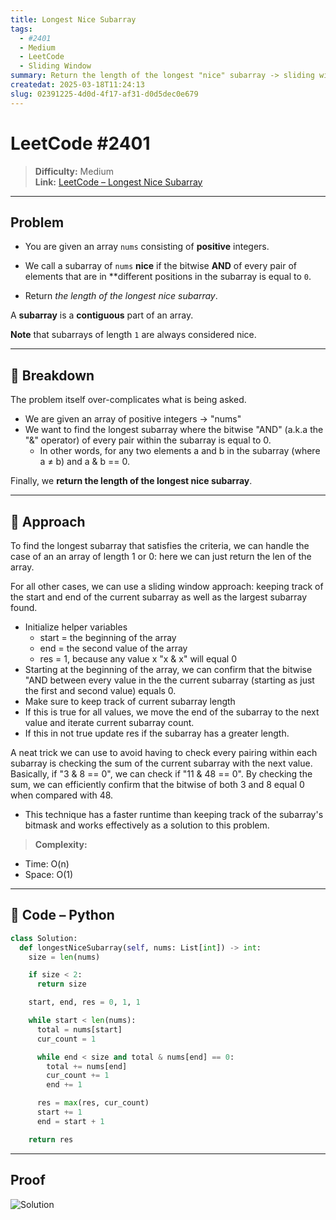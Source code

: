 ```yaml
---
title: Longest Nice Subarray
tags:
  - #2401
  - Medium
  - LeetCode
  - Sliding Window
summary: Return the length of the longest "nice" subarray -> sliding window solution
createdat: 2025-03-18T11:24:13
slug: 02391225-4d0d-4f17-af31-d0d5dec0e679
---
```


# LeetCode #2401

> **Difficulty:** Medium\
> **Link:** [LeetCode – Longest Nice Subarray](https://leetcode.com/problems/longest-nice-subarray/)

---

## Problem

- You are given an array `nums` consisting of **positive** integers.

- We call a subarray of `nums` **nice** if the bitwise **AND** of every pair of elements that are in **different positions in the subarray is equal to `0`.

- Return _the length of the longest nice subarray_.

A **subarray** is a **contiguous** part of an array.

**Note** that subarrays of length `1` are always considered nice.

---

## 🧩 Breakdown

The problem itself over-complicates what is being asked.

- We are given an array of positive integers -> "nums"
- We want to find the longest subarray where the bitwise "AND" (a.k.a the "&" operator) of every pair within the subarray is equal to 0.
  - In other words, for any two elements a and b in the subarray (where a ≠ b) and a & b == 0.

Finally, we **return the length of the longest nice subarray**.

---

## 🧠 Approach

To find the longest subarray that satisfies the criteria, we can handle the case of an an array of length 1 or 0: here we can just return the len of the array.

For all other cases, we can use a sliding window approach: keeping track of the start and end of the current subarray as well as the largest subarray found.

- Initialize helper variables
  - start = the beginning of the array
  - end = the second value of the array
  - res = 1, because any value x "x & x" will equal 0
- Starting at the beginning of the array, we can confirm that the bitwise "AND between every value in the the current subarray (starting as just the first and second value) equals 0.
- Make sure to keep track of current subarray length
- If this is true for all values, we move the end of the subarray to the next value and iterate current subarray count.
- If this in not true update res if the subarray has a greater length.

A neat trick we can use to avoid having to check every pairing within each subarray is checking the sum of the current subarray with the next value. Basically, if "3 & 8 == 0", we can check if "11 & 48 == 0". By checking the sum, we can efficiently confirm that the bitwise of both 3 and 8 equal 0 when compared with 48.

- This technique has a faster runtime than keeping track of the subarray's bitmask and works effectively as a solution to this problem.

> **Complexity:**

- Time: O(n)
- Space: O(1)

---

## 🧮 Code – Python

```python
class Solution:
  def longestNiceSubarray(self, nums: List[int]) -> int:
    size = len(nums)

    if size < 2:
      return size

    start, end, res = 0, 1, 1

    while start < len(nums):
      total = nums[start]
      cur_count = 1

      while end < size and total & nums[end] == 0:
        total += nums[end]
        cur_count += 1
        end += 1

      res = max(res, cur_count)
      start += 1
      end = start + 1

    return res
```

---

## Proof

![Solution](/post-images/longest-nice-subarray.png)
